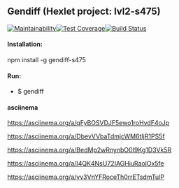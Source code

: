 ## Gendiff (Hexlet project: lvl2-s475)

[![Maintainability](https://api.codeclimate.com/v1/badges/fde89405e5294b3b9b51/maintainability)](https://codeclimate.com/github/lev33/project-lvl2-s475/maintainability)[![Test Coverage](https://api.codeclimate.com/v1/badges/fde89405e5294b3b9b51/test_coverage)](https://codeclimate.com/github/lev33/project-lvl2-s475/test_coverage)[![Build Status](https://travis-ci.org/lev33/project-lvl2-s475.svg?branch=master)](https://travis-ci.org/lev33/project-lvl2-s475)

#### Installation:

npm install -g gendiff-s475

#### Run:

*  $ gendiff

#### asciinema

https://asciinema.org/a/qFyBOSVDJF5ewo1roHvdF4oJp

https://asciinema.org/a/DbevVVbaTdmjcWM6tIjR1PS5f

https://asciinema.org/a/BedMp2wRnynbO0I9Kg1D3Vk5R

https://asciinema.org/a/I4QK4NsU72IAGHiuRaolOx5fe

https://asciinema.org/a/vv3VnYFRoceTh0rrETsdmTulP

